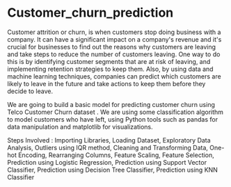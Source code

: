 # Customer_churn_prediction
Customer attrition or churn, is when customers stop doing business with a company. 
It can have a significant impact on a company's revenue and it's crucial for businesses 
to find out the reasons why customers are leaving and take steps to reduce the number of 
customers leaving. One way to do this is by identifying customer segments that are at risk of leaving,
and implementing retention strategies to keep them. Also, by using data and machine learning techniques, 
companies can predict which customers are likely to leave in the future and take actions to keep them before they decide to leave.

We are going to build a basic model for predicting customer churn using Telco Customer Churn dataset .
We are using some classification algorithm to model customers who have left, using Python tools such as pandas 
for data manipulation and matplotlib for visualizations.

Steps Involved :
Importing Libraries,
Loading Dataset,
Exploratory Data Analysis,
Outliers using IQR method,
Cleaning and Transforming Data,
One-hot Encoding,
Rearranging Columns,
Feature Scaling,
Feature Selection,
Prediction using Logistic Regression,
Prediction using Support Vector Classifier,
Prediction using Decision Tree Classifier,
Prediction using KNN Classifier
